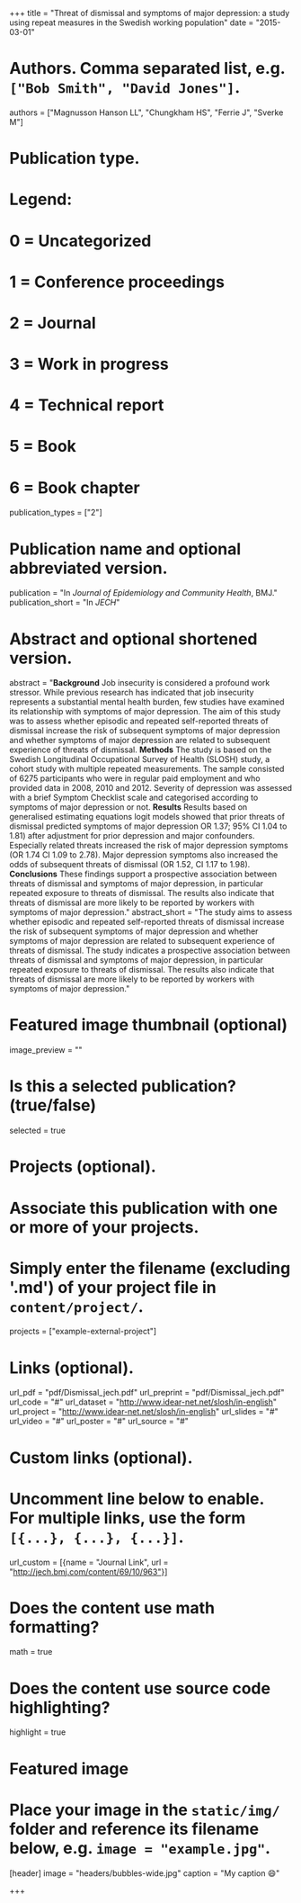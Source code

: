 +++
title = "Threat of dismissal and symptoms of major depression: a study using repeat measures in the Swedish working population"
date = "2015-03-01"

# Authors. Comma separated list, e.g. `["Bob Smith", "David Jones"]`.
authors = ["Magnusson Hanson LL", "Chungkham HS", "Ferrie J", "Sverke M"]

# Publication type.
# Legend:
# 0 = Uncategorized
# 1 = Conference proceedings
# 2 = Journal
# 3 = Work in progress
# 4 = Technical report
# 5 = Book
# 6 = Book chapter
publication_types = ["2"]

# Publication name and optional abbreviated version.
publication = "In *Journal of Epidemiology and Community Health*, BMJ."
publication_short = "In *JECH*"

# Abstract and optional shortened version.
abstract = "**Background** Job insecurity is considered a profound work stressor. While previous research has indicated that job insecurity represents a substantial mental health burden, few studies have examined its relationship with symptoms of major depression. The aim of this study was to assess whether episodic and repeated self-reported threats of dismissal increase the risk of subsequent symptoms of major depression and whether symptoms of major depression are related to subsequent experience of threats of dismissal. **Methods** The study is based on the Swedish Longitudinal Occupational Survey of Health (SLOSH) study, a cohort study with multiple repeated measurements. The sample consisted of 6275 participants who were in regular paid employment and who provided data in 2008, 2010 and 2012. Severity of depression was assessed with a brief Symptom Checklist scale and categorised according to symptoms of major depression or not. **Results** Results based on generalised estimating equations logit models showed that prior threats of dismissal predicted symptoms of major depression OR 1.37; 95% CI 1.04 to 1.81) after adjustment for prior depression and major confounders. Especially related threats increased the risk of major depression symptoms (OR 1.74 CI 1.09 to 2.78). Major depression symptoms also increased the odds of subsequent threats of dismissal (OR 1.52, CI 1.17 to 1.98). **Conclusions** These findings support a prospective association between threats of dismissal and symptoms of major depression, in particular repeated exposure to threats of dismissal. The results also indicate that threats of dismissal are more likely to be reported by workers with symptoms of major depression."
abstract_short = "The study aims to assess whether episodic and repeated self-reported threats of dismissal increase the risk of subsequent symptoms of major depression and whether symptoms of major depression are related to subsequent experience of threats of dismissal. The study indicates a prospective association between threats of dismissal and symptoms of major depression, in particular repeated exposure to threats of dismissal. The results also indicate that threats of dismissal are more likely to be reported by workers with symptoms of major depression."
# Featured image thumbnail (optional)
image_preview = ""

# Is this a selected publication? (true/false)
selected = true

# Projects (optional).
#   Associate this publication with one or more of your projects.
#   Simply enter the filename (excluding '.md') of your project file in `content/project/`.
projects = ["example-external-project"]

# Links (optional).
url_pdf = "pdf/Dismissal_jech.pdf"
url_preprint = "pdf/Dismissal_jech.pdf"
url_code = "#"
url_dataset = "http://www.idear-net.net/slosh/in-english"
url_project = "http://www.idear-net.net/slosh/in-english"
url_slides = "#"
url_video = "#"
url_poster = "#"
url_source = "#"

# Custom links (optional).
#   Uncomment line below to enable. For multiple links, use the form `[{...}, {...}, {...}]`.
url_custom = [{name = "Journal Link", url = "http://jech.bmj.com/content/69/10/963"}]

# Does the content use math formatting?
math = true

# Does the content use source code highlighting?
highlight = true

# Featured image
# Place your image in the `static/img/` folder and reference its filename below, e.g. `image = "example.jpg"`.
[header]
image = "headers/bubbles-wide.jpg"
caption = "My caption :smile:"

+++


